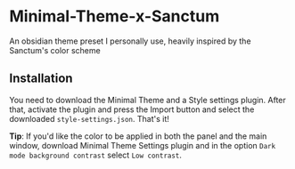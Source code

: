 # Minimal-Theme-x-Sanctum
An obsidian theme preset I personally use, heavily inspired by the Sanctum's color scheme

## Installation
You need to download the Minimal Theme and a Style settings plugin. After that, activate the plugin and press the Import button and select the downloaded `style-settings.json`. That's it!

**Tip**: If you'd like the color to be applied in both the panel and the main window, download Minimal Theme Settings plugin and in the option `Dark mode background contrast` select `Low contrast`.
